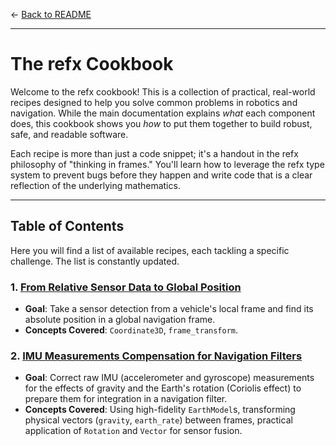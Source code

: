← [Back to README](../../../README.md)

---

# The refx Cookbook

Welcome to the refx cookbook! This is a collection of practical, real-world recipes designed to help you solve common problems in robotics and navigation. While the main documentation explains *what* each component does, this cookbook shows you *how* to put them together to build robust, safe, and readable software.

Each recipe is more than just a code snippet; it's a handout in the refx philosophy of "thinking in frames." You'll learn how to leverage the refx type system to prevent bugs before they happen and write code that is a clear reflection of the underlying mathematics.

---

## Table of Contents

Here you will find a list of available recipes, each tackling a specific challenge. The list is constantly updated.

### 1. [From Relative Sensor Data to Global Position](relative_to_global.md)
* **Goal**: Take a sensor detection from a vehicle's local frame and find its absolute position in a global navigation frame.
* **Concepts Covered**: `Coordinate3D`, `frame_transform`.

### 2\. [IMU Measurements Compensation for Navigation Filters](imu_comp.md)

  * **Goal**: Correct raw IMU (accelerometer and gyroscope) measurements for the effects of gravity and the Earth's rotation (Coriolis effect) to prepare them for integration in a navigation filter.
  * **Concepts Covered**: Using high-fidelity `EarthModel`s, transforming physical vectors (`gravity`, `earth_rate`) between frames, practical application of `Rotation` and `Vector` for sensor fusion.

